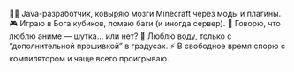👨‍💻 Java-разработчик, ковыряю мозги Minecraft через моды и плагины.
🎮 Играю в Бога кубиков, ломаю баги (и иногда сервер).
🍶 Говорю, что люблю аниме — шутка… или нет?
🥂 Люблю воду, только с “дополнительной прошивкой” в градусах.
⚡ В свободное время спорю с компилятором и чаще всего проигрываю.
